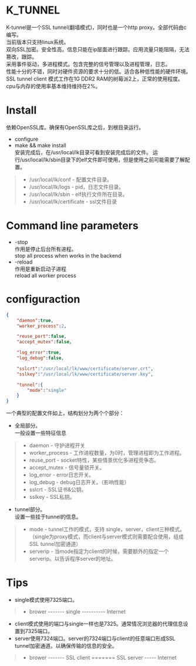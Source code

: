 # K_TUNNEL
K-tunnel是一个SSL tunnel(翻墙模式)，同时也是一个http proxy。全部代码由c编写。</br>
当前版本只支持linux系统。</br>
双向SSL加密。安全性高。信息只能在ip层面进行跟踪。应用流量只能阻隔，无法篡改，跟踪。</br>
采用事件驱动，多进程模式。包含完整的信号管理以及进程管理，日志。</br>
性能十分的不错，同时对硬件资源的要求十分的低。适合各种低性能的硬件环境。SSL tunnel client 模式工作在1G DDR2 RAM的树莓派2上，正常的使用程度。cpu与内存的使用率基本维持维持在2%。
# Install
依赖OpenSSL库。确保有OpenSSL库之后，到根目录运行。
* configure
* make && make install </br>
安装完成后，在/usr/local/lk目录可看到安装完成后的文件。
运行/usr/local/lk/sbin目录下的elf文件即可使用，但是使用之前可能需要了解配置。
> * /usr/local/lk/conf - 配置文件目录。
> * /usr/local/lk/logs - pid，日志文件目录。
> * /usr/local/lk/sbin - elf执行文件所在目录。
> * /usr/local/lk/certificate  - ssl文件目录
# Command line parameters
* -stop </br>
作用是停止后台所有进程。</br>
stop all process when works in the backend
* -reload </br>
作用是重新启动子进程 </br>
reload all worker process

# configuraction
```json
{
	"daemon":true,
	"worker_process":2,

	"reuse_port":false,
	"accept_mutex":false,

	"log_error":true,
	"log_debug":false,

	"sslcrt":"/usr/local/lk/www/certificate/server.crt",
	"sslkey":"/usr/local/lk/www/certificate/server.key",

	"tunnel":{
		"mode":"single"
	}
}
```
一个典型的配置文件如上，结构划分为两个个部分：
* 全局部分。</br>
一般设置一些特征信息</br>
> * daemon - 守护进程开关
> * worker_process - 工作进程数量，为0时，管理进程即为工作进程。
> * reuse_port - socket特性，某些情景优化多进程竞争态。
> * accept_mutex - 信号量锁开关。
> * log_error - error日志开关。
> * log_debug - debug日志开关。（影响性能）
> * sslcrt - SSL证书&公钥。
> * sslkey - SSL私钥。

* tunnel部分。</br>
设置一些挂于tunnel的信息。</br>
> * mode - tunnel工作的模式，支持 single，server，client三种模式。（single为proxy模式，而client与server模式则需要配合使用，组成SSL tunnel加密通道）
> * serverip - 当mode指定为client的时候，需要额外的指定一个serverip。以告诉程序server的地址。

# Tips
* single模式使用7325端口。
> * brower ------- single ---------- Internet

* client模式使用的端口与single一样也是7325。通常情况浏览器的代理信息设置到7325端口。
* server使用7324端口。server的7324端口与client的任意端口形成SSL tunnel加密通道。以确保传输的信息的安全。
> * brower ------- SSL client ======= SSL server ----- Internet
